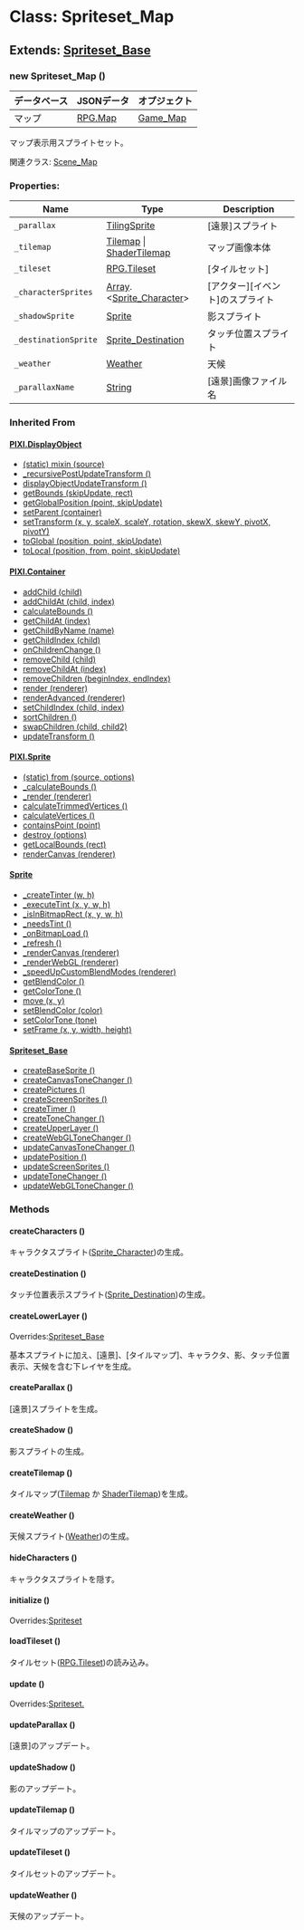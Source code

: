 # Class: Spriteset_Map

##  Extends: [Spriteset_Base](Spriteset_Base.md)

### new Spriteset_Map ()

| データベース| JSONデータ | オプジェクト |
| --- | --- | --- |
| マップ | [RPG.Map](RPG.Map.md) | [Game_Map](Game_Map.md) |

 マップ表示用スプライトセット。
 
 関連クラス: [Scene_Map](Scene_Map.md)


### Properties:

| Name | Type | Description |
| --- | --- | --- |
| `_parallax` | [TilingSprite](TilingSprite.md) | [遠景]スプライト |
| `_tilemap` | [Tilemap](Tilemap.md) \| [ShaderTilemap](ShaderTilemap.md) | マップ画像本体 |
| `_tileset` | [RPG.Tileset](RPG.Tileset.md) | [タイルセット] |
| `_characterSprites` | [Array](Array.md).&lt;[Sprite_Character](Sprite_Character.md)&gt; | [アクター][イベント]のスプライト |
| `_shadowSprite` | [Sprite](Sprite.md) |  影スプライト |
| `_destinationSprite` | [Sprite_Destination](Sprite_Destination.md) |  タッチ位置スプライト |
| `_weather` | [Weather](Weather.md) |  天候 |
| `_parallaxName` | [String](String.md) | [遠景]画像ファイル名 |


### Inherited From

#### [PIXI.DisplayObject](PIXI.DisplayObject.md)

* [(static) mixin (source)](PIXI.DisplayObject.md#static-mixin-source)
* [\_recursivePostUpdateTransform ()](PIXI.DisplayObject.md#_recursivepostupdatetransform-)
* [displayObjectUpdateTransform ()](PIXI.DisplayObject.md#displayobjectupdatetransform-)
* [getBounds (skipUpdate, rect)](PIXI.DisplayObject.md#getbounds-skipupdate-rect--pixirectangle)
* [getGlobalPosition (point, skipUpdate)](PIXI.DisplayObject.md#getglobalposition-point-skipupdate--pixipoint)
* [setParent (container)](PIXI.DisplayObject.md#setparent-container--pixicontainer)
* [setTransform (x, y, scaleX, scaleY, rotation, skewX, skewY, pivotX, pivotY)](PIXI.DisplayObject.md#settransform-x-y-scalex-scaley-rotation-skewx-skewy-pivotx-pivoty--pixidisplayobject)
* [toGlobal (position, point, skipUpdate)](PIXI.DisplayObject.md#toglobal-position-point-skipupdate--pixipoint)
* [toLocal (position, from, point, skipUpdate)](PIXI.DisplayObject.md#tolocal-position-from-point-skipupdate--pixipoint)

#### [PIXI.Container](PIXI.Container.md)

* [addChild (child) ](PIXI.Container.md#addchild-child--pixidisplayobject)
* [addChildAt (child, index)](PIXI.Container.md#addchildat-child-index--pixidisplayobject)
* [calculateBounds ()](PIXI.Container.md#calculatebounds-)
* [getChildAt (index)](PIXI.Container.md#getchildat-index--pixidisplayobject)
* [getChildByName (name)](PIXI.Container.md#getchildbyname-name--pixidisplayobject)
* [getChildIndex (child)](PIXI.Container.md#getchildindex-child--pixidisplayobject)
* [onChildrenChange ()](PIXI.Container.md#onchildrenchange-)
* [removeChild (child)](PIXI.Container.md#removechild-child--pixidisplayobject)
* [removeChildAt (index)](PIXI.Container.md#removechildat-index--pixidisplayobject)
* [removeChildren (beginIndex, endIndex)](PIXI.Container.md#removechildren-beginindex-endindex--arraypixidisplayobject)
* [render (renderer)](PIXI.Container.md#render-renderer)
* [renderAdvanced (renderer)](PIXI.Container.md#renderadvanced-renderer)
* [setChildIndex (child, index)](PIXI.Container.md#setchildindex-child-index)
* [sortChildren ()](PIXI.Container.md#sortchildren-)
* [swapChildren (child, child2)](PIXI.Container.md#swapchildren-child-child2)
* [updateTransform ()](PIXI.Container.md#updatetransform-)

#### [PIXI.Sprite](PIXI.Sprite.md)

* [(static) from (source, options)](PIXI.Sprite.md#static-from-source-options--pixisprite)
* [\_calculateBounds ()](PIXI.Sprite.md#_calculatebounds-)
* [\_render (renderer)](PIXI.Sprite.md#_render-renderer)
* [calculateTrimmedVertices ()](PIXI.Sprite.md#calculatetrimmedvertices-)
* [calculateVertices ()](PIXI.Sprite.md#calculatevertices-)
* [containsPoint (point)](PIXI.Sprite.md#containspoint-point--boolean)
* [destroy (options)](PIXI.Sprite.md#destroy-options)
* [getLocalBounds (rect)](PIXI.Sprite.md#getlocalbounds-rect--pixirectangle)
* [renderCanvas (renderer)](PIXI.Sprite.md#rendercanvas-renderer)

#### [Sprite](Sprite.md)

* [\_createTinter (w, h)](Sprite.md#_createtinter-w-h)
* [\_executeTint (x, y, w, h)](Sprite.md#_executetint-x-y-w-h)
* [\_isInBitmapRect (x, y, w, h)](Sprite.md#_isinbitmaprect-x-y-w-h--boolean)
* [\_needsTint ()](Sprite.md#_needstint---boolean)
* [\_onBitmapLoad ()](Sprite.md#_onbitmapload-)
* [\_refresh ()](Sprite.md#_refresh-)
* [\_renderCanvas (renderer)](Sprite.md#_rendercanvas-renderer)
* [\_renderWebGL (renderer)](Sprite.md#_renderwebgl-renderer)
* [\_speedUpCustomBlendModes (renderer)](Sprite.md#_speedupcustomblendmodes-renderer)
* [getBlendColor ()](Sprite.md#getblendcolor---array)
* [getColorTone ()](Sprite.md#getcolortone---array)
* [move (x, y)](Sprite.md#Sprite.md#move-x-y)
* [setBlendColor (color)](Sprite.md#setblendcolor-color)
* [setColorTone (tone)](Sprite.md#setcolortone-tone)
* [setFrame (x, y, width, height)](Sprite.md#setframe-x-y-width-height)

#### [Spriteset_Base](Spriteset_Base.md)

* [createBaseSprite ()](Spriteset_Base.md#createbasesprite-)
* [createCanvasToneChanger ()](Spriteset_Base.md#createcanvastonechanger-)
* [createPictures ()](Spriteset_Base.md#createpictures-)
* [createScreenSprites ()](Spriteset_Base.md#createscreensprites-)
* [createTimer ()](Spriteset_Base.md#createtimer-)
* [createToneChanger ()](Spriteset_Base.md#createtonechanger-)
* [createUpperLayer ()](Spriteset_Base.md#createupperlayer-)
* [createWebGLToneChanger ()](Spriteset_Base.md#createwebgltonechanger-)
* [updateCanvasToneChanger ()](Spriteset_Base.md#updatecanvastonechanger-)
* [updatePosition ()](Spriteset_Base.md#updateposition-)
* [updateScreenSprites ()](Spriteset_Base.md#updatescreensprites-)
* [updateToneChanger ()](Spriteset_Base.md#updatetonechanger-)
* [updateWebGLToneChanger ()](Spriteset_Base.md#updatewebgltonechanger-)


### Methods

#### createCharacters ()
キャラクタスプライト([Sprite_Character](Sprite_Character.md))の生成。


#### createDestination ()
タッチ位置表示スプライト([Sprite_Destination](Sprite_Destination.md))の生成。


#### createLowerLayer ()
Overrides:[Spriteset_Base](Spriteset_Base.md#createLowerLayer-)

基本スプライトに加え、[遠景]、[タイルマップ]、キャラクタ、影、タッチ位置表示、天候を含む下レイヤを生成。


#### createParallax ()
[遠景]スプライトを生成。


#### createShadow ()
影スプライトの生成。


#### createTilemap ()
タイルマップ([Tilemap](Tilemap.md) か [ShaderTilemap](ShaderTilemap.md))を生成。


#### createWeather ()
天候スプライト([Weather](Weather.md))の生成。


#### hideCharacters ()
キャラクタスプライトを隠す。


#### initialize ()
Overrides:[Spriteset](Spriteset.md#initialize-)


#### loadTileset ()
タイルセット([RPG.Tileset](RPG.Tileset.md))の読み込み。


#### update ()
Overrides:[Spriteset.](Spriteset.md#update-)


#### updateParallax ()
[遠景]のアップデート。


#### updateShadow ()
影のアップデート。


#### updateTilemap ()
タイルマップのアップデート。


#### updateTileset ()
タイルセットのアップデート。


#### updateWeather ()
天候のアップデート。


